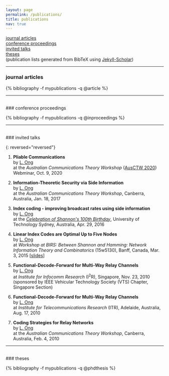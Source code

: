 ```yaml
---
layout: page
permalink: /publications/
title: publications
nav: true
---
```


[journal articles](#journal-articles)  
[conference proceedings](#conference-proceedings)  
[invited talks](#invited-talks)  
[theses](#theses)  
(publication lists generated from BibTeX using [Jekyll-Scholar](https://www.rubydoc.info/gems/jekyll-scholar/0.4.0))

***
### journal articles

{% bibliography -f mypublications -q @article %}

***
<br>
### conference proceedings

{% bibliography -f mypublications -q @inproceedings %}

***
<br>
### invited talks

{: reversed="reversed"}

1. **Pliable Communications**  
by <ins>L. Ong</ins>  
at the *Australian Communications Theory Workshop* ([AusCTW 2020](https://sites.google.com/view/ausctw/)) Webminar, Oct. 9, 2020

1. **Information-Theoretic Security via Side Information**  
by <ins>L. Ong</ins>  
at the *Australian Communications Theory Workshop*, Canberra, Australia, Jan. 18, 2017

1. **Index coding - improving broadcast rates using side information**  
by <ins>L. Ong</ins>  
at the [*Celebration of Shannon's 100th Birthday*](http://sites.google.com/site/shannon100th/home), University of Technology Sydney, Australia, Apr. 29, 2016

1. **Linear Index Codes are Optimal Up to Five Nodes**  
by <ins>L. Ong</ins>  
at *Workshop at BIRS: Between Shannon and Hamming: Network Information Theory and Combinatorics* (15w5130), Banff, Canada, Mar. 3, 2015 [[slides](http://www.birs.ca//workshops//2015/15w5130/files/ong.pdf)] 

1. **Functional-Decode-Forward for Multi-Way Relay Channels**  
by <ins>L. Ong</ins>  
at *Institute for Infocomm Research* (I<sup>2</sup>R), Singapore, Nov. 23, 2010  
(sponsored by IEEE Vehicular Technology Society (VTS) Chapter, Singapore Section)

1. **Functional-Decode-Forward for Multi-Way Relay Channels**  
by <ins>L. Ong</ins>  
at *Institute for Telecommunications Research*  (ITR), Adelaide, Australia, Aug. 17, 2010

1. **Coding Strategies for Relay Networks**  
by <ins>L. Ong</ins>  
at the *Australian Communications Theory Workshop*, Canberra, Australia, Feb. 4, 2010

***
<br>
### theses

{% bibliography -f mypublications -q @phdthesis %}